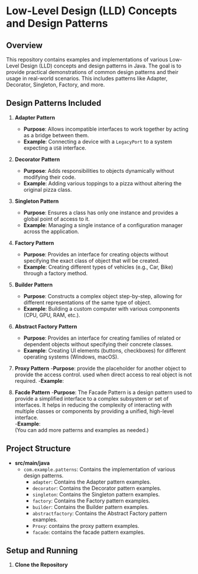 # Low-Level Design (LLD) Concepts and Design Patterns

## Overview

This repository contains examples and implementations of various Low-Level Design (LLD) concepts and design patterns in Java. The goal is to provide practical demonstrations of common design patterns and their usage in real-world scenarios. This includes patterns like Adapter, Decorator, Singleton, Factory, and more.

## Design Patterns Included

1. **Adapter Pattern**
   - **Purpose**: Allows incompatible interfaces to work together by acting as a bridge between them.
   - **Example**: Connecting a device with a `LegacyPort` to a system expecting a `USB` interface.

2. **Decorator Pattern**
   - **Purpose**: Adds responsibilities to objects dynamically without modifying their code.
   - **Example**: Adding various toppings to a pizza without altering the original pizza class.

3. **Singleton Pattern**
   - **Purpose**: Ensures a class has only one instance and provides a global point of access to it.
   - **Example**: Managing a single instance of a configuration manager across the application.

4. **Factory Pattern**
   - **Purpose**: Provides an interface for creating objects without specifying the exact class of object that will be created.
   - **Example**: Creating different types of vehicles (e.g., Car, Bike) through a factory method.

5. **Builder Pattern**
   - **Purpose**: Constructs a complex object step-by-step, allowing for different representations of the same type of object.
   - **Example**: Building a custom computer with various components (CPU, GPU, RAM, etc.).

6. **Abstract Factory Pattern**
   - **Purpose**: Provides an interface for creating families of related or dependent objects without specifying their concrete classes.
   - **Example**: Creating UI elements (buttons, checkboxes) for different operating systems (Windows, macOS).

7. **Proxy Pattern** 
   -**Purpose**: provide the placeholder for another object to provide the access control. used when direct access to real object 
                 is not required.
   -**Example**: 

8. **Facde Pattern**
   -**Purpose**: The Facade Pattern is a design pattern used to provide a simplified interface to a complex subsystem or set 
                 of interfaces. It helps in reducing the complexity of interacting with multiple classes or components by providing a unified, high-level interface.   
   -**Example**:            
(You can add more patterns and examples as needed.)

## Project Structure

- **src/main/java**
  - `com.example.patterns`: Contains the implementation of various design patterns.
    - `adapter`: Contains the Adapter pattern examples.
    - `decorator`: Contains the Decorator pattern examples.
    - `singleton`: Contains the Singleton pattern examples.
    - `factory`: Contains the Factory pattern examples.
    - `builder`: Contains the Builder pattern examples.
    - `abstractfactory`: Contains the Abstract Factory pattern examples.
    - `Proxy`: contains the  proxy pattern examples.
    - `facade`: contains the  facade pattern examples.

## Setup and Running

1. **Clone the Repository**

   ```bash
   
